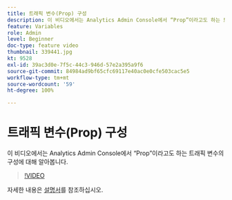 ```yaml
---
title: 트래픽 변수(Prop) 구성
description: 이 비디오에서는 Analytics Admin Console에서 “Prop”이라고도 하는 트래픽 변수의 구성에 대해 알아봅니다.
feature: Variables
role: Admin
level: Beginner
doc-type: feature video
thumbnail: 339441.jpg
kt: 9528
exl-id: 39ac3d0e-7f5c-44c3-946d-57e2a395a9f6
source-git-commit: 84984ad9bf65cfc69117e40ac0e0cfe503cac5e5
workflow-type: tm+mt
source-wordcount: '59'
ht-degree: 100%

---
```


# 트래픽 변수(Prop) 구성

이 비디오에서는 Analytics Admin Console에서 “Prop”이라고도 하는 트래픽 변수의 구성에 대해 알아봅니다.

>[!VIDEO](https://video.tv.adobe.com/v/339441/?quality=12&learn=on)

자세한 내용은 [설명서](https://experienceleague.adobe.com/docs/analytics/admin/admin-tools/traffic-variables/traffic-var.html?lang=ko)를 참조하십시오.
